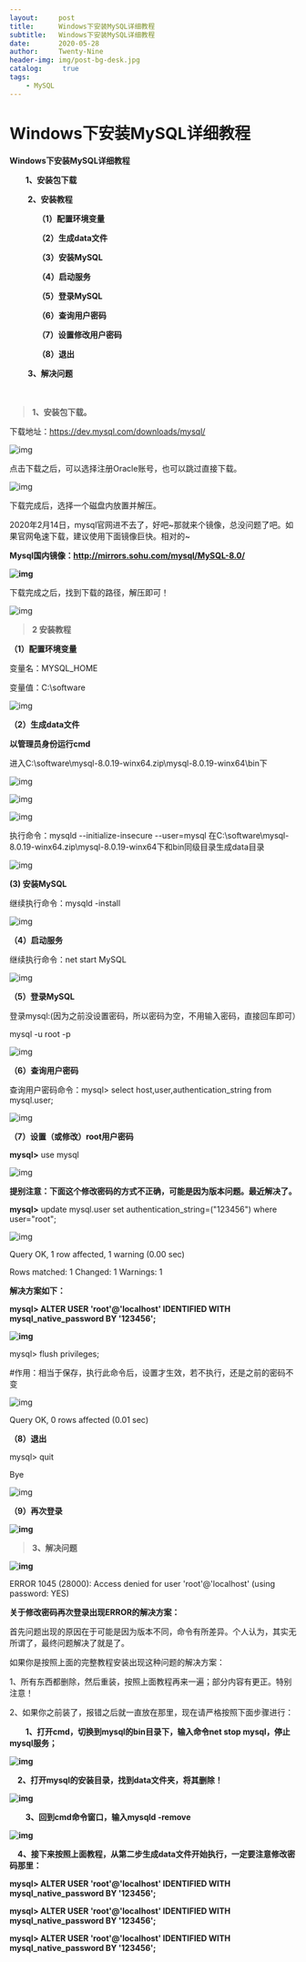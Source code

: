 ```yaml
---
layout:     post
title:      Windows下安装MySQL详细教程
subtitle:   Windows下安装MySQL详细教程
date:       2020-05-28
author:     Twenty-Nine
header-img: img/post-bg-desk.jpg
catalog: 	 true
tags:
    - MySQL
---
```


# Windows下安装MySQL详细教程

**Windows下安装MySQL详细教程**

　　**1、安装包下载**

　　  **2、安装教程**

　　　　**（1）配置环境变量**

　　　　**（2）生成data文件**

　　　　**（3）安装MySQL**

　　　　**（4）启动服务**

　　　　**（5）登录MySQL**

　　　　**（6）查询用户密码**

　　　　**（7）设置修改用户密码**

　　　　**（8）退出**

　 　**3、解决问题**

　



> **1、安装包下载。**

下载地址：https://dev.mysql.com/downloads/mysql/

![img](https://s1.ax1x.com/2020/05/29/tmrdrd.png)

 

点击下载之后，可以选择注册Oracle账号，也可以跳过直接下载。

![img](https://s1.ax1x.com/2020/05/29/tmrY8O.png)

下载完成后，选择一个磁盘内放置并解压。

 

2020年2月14日，mysql官网进不去了，好吧~那就来个镜像，总没问题了吧。如果官网龟速下载，建议使用下面镜像巨快。相对的~

**Mysql国内镜像：http://mirrors.sohu.com/mysql/MySQL-8.0/**

**![img](https://s1.ax1x.com/2020/05/29/tmraKH.png)**

 

 

 下载完成之后，找到下载的路径，解压即可！

![img](https://s1.ax1x.com/2020/05/29/tmr5aq.md.png)

 

 

 

> **2 安装教程**

**（1）配置环境变量**

变量名：MYSQL_HOME

变量值：C:\software

![img](https://s1.ax1x.com/2020/05/29/tmrII0.png)

 

 

 

**（2）生成data文件**

**以管理员身份运行cmd**

进入C:\software\mysql-8.0.19-winx64.zip\mysql-8.0.19-winx64\bin下

![img](https://s1.ax1x.com/2020/05/29/tmrHRU.png)

 

 ![img](https://s1.ax1x.com/2020/05/29/tmrLM4.png)

 

![img](https://s1.ax1x.com/2020/05/29/tmrbzF.png)

 

 

 

执行命令：mysqld --initialize-insecure --user=mysql  在C:\software\mysql-8.0.19-winx64.zip\mysql-8.0.19-winx64下和bin同级目录生成data目录

 ![img](https://s1.ax1x.com/2020/05/29/tmrOsJ.png)

 

 

**(3) 安装MySQL**

继续执行命令：mysqld -install

 ![img](https://s1.ax1x.com/2020/05/29/tmrXL9.png)

 

 

**（4）启动服务**

继续执行命令：net start MySQL

![img](https://s1.ax1x.com/2020/05/29/tmsKW8.png)

 

 

 

**（5）登录MySQL**

登录mysql:(因为之前没设置密码，所以密码为空，不用输入密码，直接回车即可）

mysql -u root -p

![img](https://s1.ax1x.com/2020/05/29/tmsQSS.png)

 

 

 

**（6）查询用户密码**

查询用户密码命令：mysql> select host,user,authentication_string from mysql.user;

![img](https://s1.ax1x.com/2020/05/29/tmsuJf.png)

 

**（7）设置（或修改）root用户密码**

**mysql>** use mysql

![img](https://s1.ax1x.com/2020/05/29/tmslQg.png)

 

**提别注意：下面这个修改密码的方式不正确，可能是因为版本问题。最近解决了。**

**mysql>** update mysql.user set authentication_string=("123456") where user="root"; 

![img](https://s1.ax1x.com/2020/05/29/tmseot.png)

Query OK, 1 row affected, 1 warning (0.00 sec)

Rows matched: 1  Changed: 1  Warnings: 1

**解决方案如下：**

**mysql> ALTER USER 'root'@'localhost' IDENTIFIED WITH mysql_native_password BY '123456';**

**![img](https://s1.ax1x.com/2020/05/29/tmsnFP.png)**

mysql> flush privileges; 

\#作用：相当于保存，执行此命令后，设置才生效，若不执行，还是之前的密码不变

![img](https://s1.ax1x.com/2020/05/29/tmsfSO.png)

Query OK, 0 rows affected (0.01 sec) 

**（8）退出**

mysql> quit

Bye

![img](https://s1.ax1x.com/2020/05/29/tmshlD.png)

 **（9）再次登录**

**![img](https://s1.ax1x.com/2020/05/29/tms5OH.png)**

 

 

 

> **3、解决问题**

**![img](https://s1.ax1x.com/2020/05/29/tms46e.png)**

 

 

 ERROR 1045 (28000): Access denied for user 'root'@'localhost' (using password: YES)

**关于修改密码再次登录出现ERROR的解决方案：**

首先问题出现的原因在于可能是因为版本不同，命令有所差异。个人认为，其实无所谓了，最终问题解决了就是了。

如果你是按照上面的完整教程安装出现这种问题的解决方案：

1、所有东西都删除，然后重装，按照上面教程再来一遍；部分内容有更正。特别注意！

2、如果你之前装了，报错之后就一直放在那里，现在请严格按照下面步骤进行：

　　**1、打开cmd，切换到mysql的bin目录下，输入命令net stop mysql，停止mysql服务；**

**![img](https://s1.ax1x.com/2020/05/29/tms46e.png)**

 

 

 　**2、打开mysql的安装目录，找到data文件夹，将其删除！**

**![img](https://s1.ax1x.com/2020/05/29/tmymnJ.png)**

　　**3、回到cmd命令窗口，输入mysqld -remove**

**![img](https://s1.ax1x.com/2020/05/29/tmyVcF.png)**

 

 　**4、接下来按照上面教程，从第二步生成data文件开始执行，一定要注意修改密码那里：**

**mysql> ALTER USER 'root'@'localhost' IDENTIFIED WITH mysql_native_password BY '123456';**

**mysql> ALTER USER 'root'@'localhost' IDENTIFIED WITH mysql_native_password BY '123456';**

**mysql> ALTER USER 'root'@'localhost' IDENTIFIED WITH mysql_native_password BY '123456';**